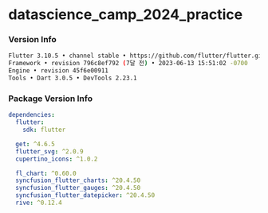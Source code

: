 # datascience_camp_2024_practice

### Version Info

```bash
Flutter 3.10.5 • channel stable • https://github.com/flutter/flutter.git
Framework • revision 796c8ef792 (7달 전) • 2023-06-13 15:51:02 -0700
Engine • revision 45f6e00911
Tools • Dart 3.0.5 • DevTools 2.23.1
```

### Package Version Info

```yaml
dependencies:
  flutter:
    sdk: flutter

  get: ^4.6.5
  flutter_svg: ^2.0.9
  cupertino_icons: ^1.0.2

  fl_chart: ^0.60.0
  syncfusion_flutter_charts: ^20.4.50
  syncfusion_flutter_gauges: ^20.4.50
  syncfusion_flutter_datepicker: ^20.4.50
  rive: ^0.12.4
```
